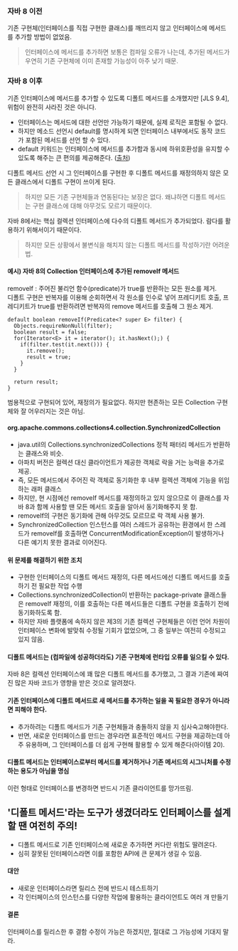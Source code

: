 
### 자바 8 이전
기존 구현체(인터페이스를 직접 구현한 클래스)를 깨뜨리지 않고 인터페이스에 메서드를 추가할 방법이 없었음.
> 인터페이스에 메서드를 추가하면 보통은 컴파일 오류가 나는데, 추가된 메서드가 우연히 기존 구현체에 이미 존재할 가능성이 아주 낮기 때문.


### 자바 8 이후
기존 인터페이스에 메서드를 추가할 수 있도록 디폴트 메서드를 소개했지만 [JLS 9.4], 위험이 완전히 사라진 것은 아니다.

- 인터페이스는 메서드에 대한 선언만 가능하기 때문에, 실제 로직은 포함될 수 없다. 
- 하지만 메소드 선언시 default를 명시하게 되면 인터페이스 내부에서도 동작 코드가 포함된 메서드를 선언 할 수 있다. 
- default 키워드는 인터페이스에 메서드를 추가함과 동시에 하위호환성을 유지할 수 있도록 해주는 큰 편의를 제공해준다. 
([출처](https://hyeon9mak.github.io/Effective-Java-item21/))

디폴트 메서드 선언 시 그 인터페이스를 구현한 후 디폴트 메서드를 재정의하지 않은 모든 클래스에서 디폴트 구현이 쓰이게 된다. 
> 하지만 모든 기존 구현체들과 연동된다는 보장은 없다. 왜냐하면 디폴트 메서드는 구현 클래스에 대해 아무것도 모르기 때문이다.

자바 8에서는 핵심 컬렉션 인터페이스에 다수의 디폴트 메서드가 추가되었다. 람다를 활용하기 위해서이기 때문이다. 
> 하지만 모든 상황에서 불변식을 해치지 않는 디폴트 메서드를 작성하기란 어려운 법.

#### 예시) 자바 8의 Collection 인터페이스에 추가된  removeIf 메서드
removeIf : 주어진 불리언 함수(predicate)가 true를 반환하는 모든 원소를 제거. </br>
디폴트 구현은 반복자를 이용해 순회하면서 각 원소를 인수로 넣어 프레디키트 호출, 프레디키트가 true를 반환하려면 반복자의 remove 메서드를 호출해 그 원소 제거. 

```
default boolean removeIf(Predicate<? super E> filter) {
  Objects.requireNonNull(filter);
  boolean result = false;
  for(Iterator<E> it = iterator(); it.hasNext();) {
    if(filter.test(it.next())) {
      it.remove();
      result = true;
    }
  }

  return result;
}
```
범용적으로 구현되어 있어, 재정의가 필요없다.
하지만 현존하는 모든 Collection 구현체와 잘 어우러지는 것은 아님.

#### org.apache.commons.collections4.collection.SynchronizedCollection

- java.util의 Collections.synchronizedCollections 정적 패터리 메서드가 반환하는 클래스와 비슷.
- 아파치 버전은 컬렉션 대신 클라이언트가 제공한 객체로 락을 거는 능력을 추가로 제공.
- 즉, 모든 메서드에서 주어진 락 객체로 동기화한 후 내부 컬렉션 객체에 기능을 위임하는 래퍼 클래스
- 하지만, 현 시점에선 removeIf 메서드를 재정의하고 있지 않으므로 이 클래스를 자바 8과 함께 사용할 땐 모든 메서드 호출을 알아서 동기화해주지 못 함.
- removeIf의 구현은 동기화에 관해 아무것도 모르므로 락 객체 사용 불가.
- SynchronizedCollection 인스턴스를 여러 스레드가 공유하는 환경에서 한 스레드가 removeIf를 호출하면 ConcurrentModificationException이 발생하거나 다른 예기치 못한 결과로 이어진다.

#### 위 문제를 해결하기 위한 조치
- 구현한 인터페이스의 디폴트 메서드 재정의, 다른 메서드에선 디폴트 메서드를 호출하기 전 필요한 작업 수행
- Collections.synchronizedCollection이 반환하는 package-private 클래스들은 removeIf 재정의, 이를 호출하는 다른 메서드들은 디폴트 구현을 호출하기 전에 동기화하도록 함.
- 하지만 자바 플랫폼에 속하지 않은 제3의 기존 컬렉션 구현체들은 이런 언어 차원이 인터페이스 변화에 발맞춰 수정될 기회가 없었으며, 그 중 일부는 여전히 수정되고 있지 않음.

#### 디폴트 메서드는 (컴파일에 성공하더라도) 기존 구현체에 런타입 오류를 일으킬 수 있다.

자바 8은 컬렉션 인터페이스에 꽤 많은 디폴트 메서드를 추가했고, 그 결과 기존에 짜여진 많은 자바 코드가 영향을 받은 것으로 알려졌다. 

#### 기존 인터페이스에 디폴트 메서드로 새 메서드를 추가하는 일을 꼭 필요한 경우가 아니라면 피해야 한다.

- 추가하려는 디폴트 메서드가 기존 구현체들과 충돌하지 않을 지 심사숙고해야한다.
- 반면, 새로운 인터페이스를 만드는 경우라면 표준적인 메서드 구현을 제공하는데 아주 유용하며, 그 인터페이스를 더 쉽게 구현해 활용할 수 있게 해준다(아이템 20).

#### 디폴트 메서드는 인터페이스로부터 메서드를 제거하거나 기존 메서드의 시그니처를 수정하는 용도가 아님을 명심
이런 형태로 인터페이스를 변경하면 반드시 기존 클라이언트를 망가뜨림.

## '디폴트 메서드'라는 도구가 생겼더라도 인터페이스를 설계할 땐 여전히 주의!

- 디폴트 메서드로 기존 인터페이스에 새로운 추가하면 커다란 위험도 딸려온다. 
- 심히 잘못된 인터페이스라면 이를 포함한 API에 큰 문제가 생길 수 있음.

#### 대안
- 새로운 인터페이스라면 릴리스 전에 반드시 테스트하기
- 각 인터페이스의 인스턴스를 다양한 작업에 활용하는 클라이언트도 여러 개 만들기

#### 결론
인터페이스를 릴리스한 후 결함 수정이 가능은 하겠지만, 절대로 그 가능성에 기대지 말라.
